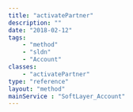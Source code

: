 ```yaml
---
title: "activatePartner"
description: ""
date: "2018-02-12"
tags:
    - "method"
    - "sldn"
    - "Account"
classes:
    - "activatePartner"
type: "reference"
layout: "method"
mainService : "SoftLayer_Account"
---
```

